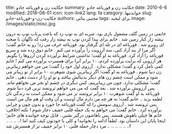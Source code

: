 title: حکایت زن و قورباغه جادو
summary: حکایت زن و قورباغه جادو
date: 2010-6-6
modified: 2018-08-01
icon:  icon-link2
lang: fa
category: خواندنیها
slug: حکایت-زن-و-قورباغه-جادو
authors: مجتبی بنائی
tags: برای لبخند
image: /images/static/misc.jpg

خانمی در زمین گلف مشغول بازی بود. ضربه ای به توپ زد که باعث پرتاب توپ به درون بیشه زار کنار زمین شد .    خانم برای پیدا کردن توپ به بیشه زار رفت که ناگهان با صحنه ای روبرو شد .    قورباغه ای در تله ای گرفتار بود. قورباغه حرف می زد! رو به خانم گفت؛ اگر مرا از بند آزاد کنی، سه آرزویت را برآورده می کنم .    خانم ذوق زده شد و سریع قورباغه را آزاد کرد. قورباغه به او گفت؛ نذاشتی شرایط برآورده کردن آرزوها را بگویم. هر آرزویی که برایت برآورده کردم، ۱۰ برابر آنرا برای همسرت برآورده می کنم !    خانم کمی تامل کرد و گفت؛ مشکلی ندارد .    آرزوی اول خود را گفت؛ من می خواهم زیباترین زن دنیا شوم .    قورباغه به او گفت؛ اگر زیباترین شوی شوهرت ۱۰ برابر از تو زیباتر می شود و ممکن است چشم زن های دیگر بدنبالش بیافتد و تو او را از دست دهی .    خانم گفت؛ مشکلی ندارد. چون من زیباترینم، کس دیگری در چشم او بجز من نخواهم ماند. پس آرزویش برآورده شد .    بعد گفت که من می خواهم ثروتمند ترین فرد دنیا شوم. قورباغه به او گفت شوهرت ۱۰ برابر ثروتمند تر می شود و ممکن است به زندگی تان لطمه بزند ..    خانم گفت؛ نه هر چه من دارم مال اوست و آن وقت او هم مال من است. پس ثروتمند شد .    آرزوی سومش را که گفت قورباغه جا خورد و بدون چون و چرایی برآورده کرد .    خانم گفت؛ می خواهم به یک حمله قلبی خفیف دچار شوم !    نکته اخلاقی: خانم ها خیلی باهوش هستند. پس باهاشون درگیر نشین .    قابل توجه خواننده های خانم؛ اینجا پایان این داستان بود. لطفاً ادامه را نخوانید! و کلی با خودتون کیف کنید اما !..    ..    ..    ..    ..    ..    ..    ..    ..    ..  مرد دچار حمله قلبی ۱۰ برابر خفیف تر از همسرش شدf